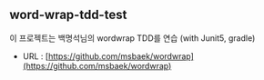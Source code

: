 ## word-wrap-tdd-test
이 프로젝트는 백명석님의 wordwrap TDD를 연습 (with Junit5, gradle)
- URL : [https://github.com/msbaek/wordwrap](https://github.com/msbaek/wordwrap)
